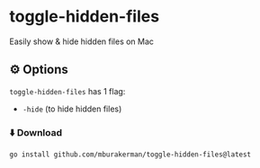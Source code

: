 # toggle-hidden-files

Easily show & hide hidden files on Mac


## ⚙️ Options

`toggle-hidden-files` has 1 flag:

- `-hide` (to hide hidden files)


### ⬇️ Download

`go install github.com/mburakerman/toggle-hidden-files@latest`
